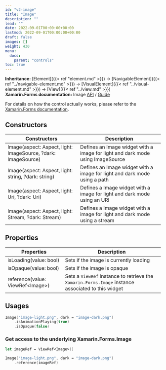 ```yaml
---
id: "v2-image"
title: "Image"
description: ""
lead: ""
date: 2022-09-01T00:00:00+00:00
lastmod: 2022-09-01T00:00:00+00:00
draft: false
images: []
weight: 430
menu:
  docs:
    parent: "controls"
toc: true
---
```


**Inheritance:** [Element]({{< ref "element.md" >}}) -> [NavigableElement]({{< ref "../navigable-element.md" >}}) -> [VisualElement]({{< ref "../visual-element.md" >}}) -> [View]({{< ref "../view.md" >}})  
**Xamarin.Forms documentation:** Image [API](https://docs.microsoft.com/en-us/dotnet/api/xamarin.forms.image) / [Guide](https://docs.microsoft.com/en-us/xamarin/xamarin-forms/user-interface/images?tabs=macos)

For details on how the control actually works, please refer to the [Xamarin.Forms documentation](https://docs.microsoft.com/en-us/xamarin/xamarin-forms/user-interface/images?tabs=macos).

## Constructors

| Constructors | Description |
|--|--|
| Image(aspect: Aspect, light: ImageSource, ?dark: ImageSource) | Defines an Image widget with a image for light and dark mode using ImageSource |
| Image(aspect: Aspect, light: string, ?dark: string) | Defines an Image widget with a image for light and dark mode using a path |
| Image(aspect: Aspect, light: Uri, ?dark: Uri) | Defines a Image widget with a image for light and dark mode using an URI |
| Image(aspect: Aspect, light: Stream, ?dark: Stream) | Defines a Image widget with a image for light and dark mode using a stream |

## Properties

| Properties | Description |
|--|--|
| isLoading(value: bool) | Sets if the image is currently loading |
| isOpaque(value: bool) | Sets if the image is opaque |
| reference(value: ViewRef&lt;Image&gt;) | Sets a `ViewRef` instance to retrieve the `Xamarin.Forms.Image` instance associated to this widget |

## Usages

```fs
Image("image-light.png", dark = "image-dark.png")
    .isAnimationPlaying(true)
    .isOpaque(false)
```

### Get access to the underlying Xamarin.Forms.Image

```fs
let imageRef = ViewRef<Image>()

Image("image-light.png", dark = "image-dark.png")
    .reference(imageRef)
```

